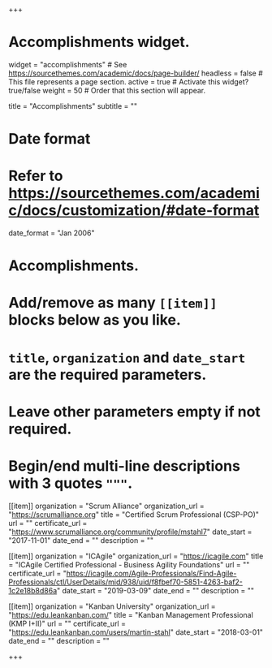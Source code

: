 +++
# Accomplishments widget.
widget = "accomplishments"  # See https://sourcethemes.com/academic/docs/page-builder/
headless = false  # This file represents a page section.
active = true  # Activate this widget? true/false
weight = 50  # Order that this section will appear.

title = "Accomplish&shy;ments"
subtitle = ""

# Date format
#   Refer to https://sourcethemes.com/academic/docs/customization/#date-format
date_format = "Jan 2006"

# Accomplishments.
#   Add/remove as many `[[item]]` blocks below as you like.
#   `title`, `organization` and `date_start` are the required parameters.
#   Leave other parameters empty if not required.
#   Begin/end multi-line descriptions with 3 quotes `"""`.

[[item]]
  organization = "Scrum Alliance"
  organization_url = "https://scrumalliance.org"
  title = "Certified Scrum Professional (CSP-PO)"
  url = ""
  certificate_url = "https://www.scrumalliance.org/community/profile/mstahl7"
  date_start = "2017-11-01"
  date_end = ""
  description = ""

[[item]]
  organization = "ICAgile"
  organization_url = "https://icagile.com"
  title = "ICAgile Certified Professional - Business Agility Foundations"
  url = ""
  certificate_url = "https://icagile.com/Agile-Professionals/Find-Agile-Professionals/ctl/UserDetails/mid/938/uid/f8fbef70-5851-4263-baf2-1c2e18b8d86a"
  date_start = "2019-03-09"
  date_end = ""
  description = ""
  
[[item]]
  organization = "Kanban University"
  organization_url = "https://edu.leankanban.com/"
  title = "Kanban Management Professional (KMP I+II)"
  url = ""
  certificate_url = "https://edu.leankanban.com/users/martin-stahl"
  date_start = "2018-03-01"
  date_end = ""
  description = ""

+++
